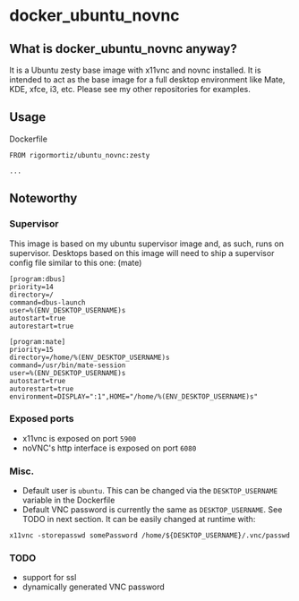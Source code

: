 # docker_ubuntu_novnc

## What is docker_ubuntu_novnc anyway?

It is a Ubuntu zesty base image with x11vnc and novnc installed. It is intended to act as the base image for a full desktop environment like Mate, KDE, xfce, i3, etc. Please see my other repositories for examples.

## Usage

Dockerfile
```
FROM rigormortiz/ubuntu_novnc:zesty

...
```

## Noteworthy

### Supervisor

This image is based on my ubuntu supervisor image and, as such, runs on supervisor. Desktops based on this image will need to ship a supervisor config file similar to this one: (mate)

```
[program:dbus]
priority=14
directory=/
command=dbus-launch
user=%(ENV_DESKTOP_USERNAME)s
autostart=true
autorestart=true

[program:mate]
priority=15
directory=/home/%(ENV_DESKTOP_USERNAME)s
command=/usr/bin/mate-session
user=%(ENV_DESKTOP_USERNAME)s
autostart=true
autorestart=true
environment=DISPLAY=":1",HOME="/home/%(ENV_DESKTOP_USERNAME)s"
```

### Exposed ports

- x11vnc is exposed on port `5900`
- noVNC's http interface is exposed on port `6080`

### Misc.
- Default user is `ubuntu`. This can be changed via the `DESKTOP_USERNAME` variable in the Dockerfile
- Default VNC password is currently the same as `DESKTOP_USERNAME`. See TODO in next section. It can be easily changed at runtime with:

```
x11vnc -storepasswd somePassword /home/${DESKTOP_USERNAME}/.vnc/passwd
```

### TODO

- support for ssl
- dynamically generated VNC password
